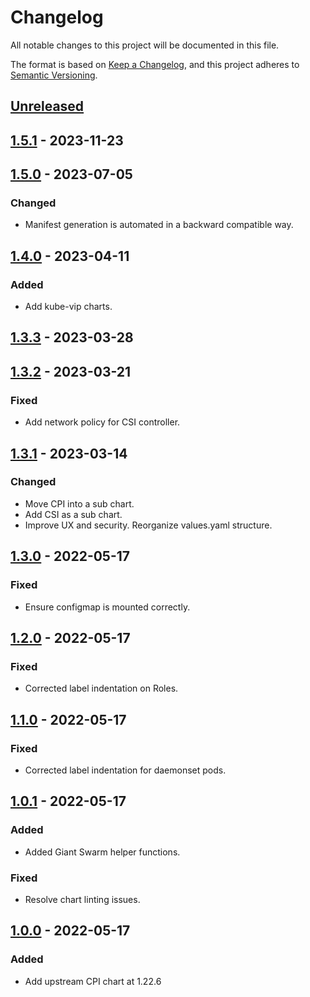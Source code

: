 # Changelog

All notable changes to this project will be documented in this file.

The format is based on [Keep a Changelog](https://keepachangelog.com/en/1.0.0/),
and this project adheres to [Semantic Versioning](https://semver.org/spec/v2.0.0.html).

## [Unreleased]

## [1.5.1] - 2023-11-23

## [1.5.0] - 2023-07-05

### Changed

- Manifest generation is automated in a backward compatible way.

## [1.4.0] - 2023-04-11

### Added

- Add kube-vip charts.

## [1.3.3] - 2023-03-28

## [1.3.2] - 2023-03-21

### Fixed

- Add network policy for CSI controller.

## [1.3.1] - 2023-03-14

### Changed

- Move CPI into a sub chart.
- Add CSI as a sub chart.
- Improve UX and security. Reorganize values.yaml structure.
 
## [1.3.0] - 2022-05-17

### Fixed

- Ensure configmap is mounted correctly.

## [1.2.0] - 2022-05-17

### Fixed

- Corrected label indentation on Roles.

## [1.1.0] - 2022-05-17

### Fixed

- Corrected label indentation for daemonset pods.

## [1.0.1] - 2022-05-17

### Added

- Added Giant Swarm helper functions.

### Fixed

- Resolve chart linting issues.

## [1.0.0] - 2022-05-17

### Added

- Add upstream CPI chart at 1.22.6

[Unreleased]: https://github.com/giantswarm/cloud-provider-vsphere-app/compare/v1.5.1...HEAD
[1.5.1]: https://github.com/giantswarm/cloud-provider-vsphere-app/compare/v1.5.0...v1.5.1
[1.5.0]: https://github.com/giantswarm/cloud-provider-vsphere-app/compare/v1.4.0...v1.5.0
[1.4.0]: https://github.com/giantswarm/cloud-provider-vsphere-app/compare/v1.3.3...v1.4.0
[1.3.3]: https://github.com/giantswarm/cloud-provider-vsphere-app/compare/v1.3.2...v1.3.3
[1.3.2]: https://github.com/giantswarm/cloud-provider-vsphere-app/compare/v1.3.1...v1.3.2
[1.3.1]: https://github.com/giantswarm/cloud-provider-vsphere-app/compare/v1.4.0...v1.3.1
[1.4.0]: https://github.com/giantswarm/cloud-provider-vsphere-app/compare/v1.3.0...v1.4.0
[1.3.0]: https://github.com/giantswarm/cloud-provider-vsphere-app/compare/v1.2.0...v1.3.0
[1.2.0]: https://github.com/giantswarm/cloud-provider-vsphere-app/compare/v1.1.0...v1.2.0
[1.1.0]: https://github.com/giantswarm/cloud-provider-vsphere-app/compare/v1.0.1...v1.1.0
[1.0.1]: https://github.com/giantswarm/cloud-provider-vsphere-app/compare/v1.0.0...v1.0.1
[1.0.0]: https://github.com/giantswarm/cloud-provider-vsphere-app/releases/tag/v1.0.0
